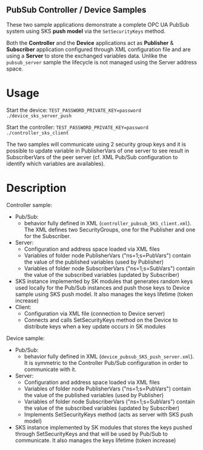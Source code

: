 ## PubSub Controller / Device Samples

These two sample applications demonstrate a complete OPC UA PubSub system using SKS **push model** via the `SetSecurityKeys` method.  

Both the **Controller** and the **Device** applications act as **Publisher** & **Subscriber** application configured through XML configuration file and are using a **Server** to store the exchanged variables data. Unlike the `pubsub_server` sample the lifecycle is not managed using the Server address space.

# Usage

Start the device: 
`TEST_PASSWORD_PRIVATE_KEY=password ./device_sks_server_push`

Start the controller:
`TEST_PASSWORD_PRIVATE_KEY=password ./controller_sks_client`

The two samples will communicate using 2 security group keys and it is possible to update variable in PublisherVars of one server to see result in SubscriberVars of the peer server (cf. XML Pub/Sub configuration to identify which variables are availables).

# Description
Controller sample:
  - Pub/Sub:
    - behavior fully defined in XML (`controller_pubsub_SKS_client.xml`). The XML defines two SecurityGroups, one for the Publisher and one
      for the Subscriber.
  - Server:
    - Configuration and address space loaded via XML files
    - Variables of folder node PublisherVars ("ns=1;s=PubVars") contain the value of the published variables (used by Publisher)
    - Variables of folder node SubscriberVars ("ns=1;s=SubVars") contain the value of the subscribed variables (updated by Subscriber)
  - SKS instance implemented by SK modules that generates random keys used locally for the Pub/Sub instances and push those keys to Device sample using SKS push model. It also manages the keys lifetime (token increase)
  - Client:
    - Configuration via XML file (connection to Device server)
    - Connects and calls SetSecurityKeys method on the Device to distribute keys when a key update occurs in SK modules

Device sample:
  - Pub/Sub:
    - behavior fully defined in XML (`device_pubsub_SKS_push_server.xml`). It is symmetric to the Controller Pub/Sub configuration in order to communicate with it.
  - Server:
    - Configuration and address space loaded via XML files
    - Variables of folder node PublisherVars ("ns=1;s=PubVars") contain the value of the published variables (used by Publisher)
    - Variables of folder node SubscriberVars ("ns=1;s=SubVars") contain the value of the subscribed variables (updated by Subscriber)
    - Implements SetSecurityKeys method (acts as server with SKS push model)
  - SKS instance implemented by SK modules that stores the keys pushed through SetSecurityKeys and that will be used by Pub/Sub to communicate. It also manages the keys lifetime (token increase)

